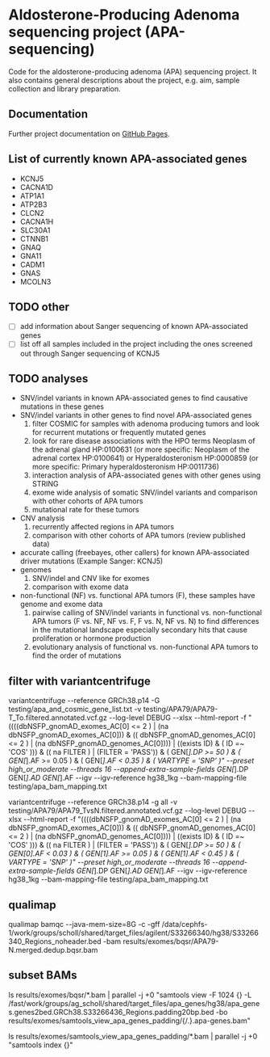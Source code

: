 # Aldosterone-Producing Adenoma sequencing project (APA-sequencing)

Code for the aldosterone-producing adenoma (APA) sequencing project.
It also contains general descriptions about the project, e.g. aim, sample collection and library preparation.

## Documentation

Further project documentation on [GitHub Pages](https://scholl-lab.github.io/apa-sequencing/).

## List of currently known APA-associated genes

- KCNJ5
- CACNA1D
- ATP1A1
- ATP2B3
- CLCN2
- CACNA1H
- SLC30A1
- CTNNB1
- GNAQ
- GNA11
- CADM1
- GNAS
- MCOLN3

## TODO other

- [ ] add information about Sanger sequencing of known APA-associated genes
- [ ] list off all samples included in the project including the ones screened out through Sanger sequencing of KCNJ5

## TODO analyses

- SNV/indel variants in known APA-associated genes to find causative mutations in these genes
- SNV/indel variants in other genes to find novel APA-associated genes
  1. filter COSMIC for samples with adenoma producing tumors and look for recurrent mutations or frequently mutated genes
  2. look for rare disease associations with the HPO terms Neoplasm of the adrenal gland HP:0100631 (or more specific: Neoplasm of the adrenal cortex HP:0100641) or Hyperaldosteronism HP:0000859 (or more specific: Primary hyperaldosteronism HP:0011736)
  3. interaction analysis of APA-associated genes with other genes using STRING
  4. exome wide analysis of somatic SNV/indel variants and comparison with other cohorts of APA tumors
  5. mutational rate for these tumors
- CNV analysis
  1. recurrently affected regions in APA tumors
  2. comparison with other cohorts of APA tumors (review published data)
- accurate calling (freebayes, other callers) for known APA-associated driver mutations (Example Sanger: KCNJ5)
- genomes
  1. SNV/indel and CNV like for exomes
  2. comparison with exome data
- non-functional (NF) vs. functional APA tumors (F), these samples have genome and exome data
  1. pairwise calling of SNV/indel variants in functional vs. non-functional APA tumors (F vs. NF, NF vs. F, F vs. N, NF vs. N) to find differences in the mutational landscape especially secondary hits that cause proliferation or hormone production
  2. evolutionary analysis of functional vs. non-functional APA tumors to find the order of mutations


## filter with variantcentrifuge
variantcentrifuge --reference GRCh38.p14 -G testing/apa_and_cosmic_gene_list.txt -v testing/APA79/APA79-T_To.filtered.annotated.vcf.gz --log-level DEBUG --xlsx --html-report -f "((((dbNSFP_gnomAD_exomes_AC[0] <= 2 ) | (na dbNSFP_gnomAD_exomes_AC[0])) & (( dbNSFP_gnomAD_genomes_AC[0] <= 2 ) | (na dbNSFP_gnomAD_genomes_AC[0]))) | ((exists ID) & ( ID =~ 'COS' ))) & (( na FILTER ) | (FILTER = 'PASS')) & ( GEN[*].DP >= 50 ) & ( GEN[*].AF >= 0.05 ) & ( GEN[*].AF < 0.35 ) & ( VARTYPE = 'SNP' )" --preset high_or_moderate --threads 16 --append-extra-sample-fields GEN[*].DP GEN[*].AD GEN[*].AF --igv --igv-reference hg38_1kg --bam-mapping-file testing/apa_bam_mapping.txt

variantcentrifuge --reference GRCh38.p14 -g all -v testing/APA79/APA79_TvsN.filtered.annotated.vcf.gz --log-level DEBUG --xlsx --html-report -f "((((dbNSFP_gnomAD_exomes_AC[0] <= 2 ) | (na dbNSFP_gnomAD_exomes_AC[0])) & (( dbNSFP_gnomAD_genomes_AC[0] <= 2 ) | (na dbNSFP_gnomAD_genomes_AC[0]))) | ((exists ID) & ( ID =~ 'COS' ))) & (( na FILTER ) | (FILTER = 'PASS')) & ( GEN[*].DP >= 50 ) & ( GEN[0].AF < 0.03 ) & ( GEN[1].AF >= 0.05 ) & ( GEN[1].AF < 0.45 ) & ( VARTYPE = 'SNP' )" --preset high_or_moderate --threads 16 --append-extra-sample-fields GEN[*].DP GEN[*].AD GEN[*].AF --igv --igv-reference hg38_1kg --bam-mapping-file testing/apa_bam_mapping.txt


## qualimap
qualimap bamqc --java-mem-size=8G -c -gff /data/cephfs-1/work/groups/scholl/shared/target_files/agilent/S33266340/hg38/S33266340_Regions_noheader.bed -bam results/exomes/bqsr/APA79-N.merged.dedup.bqsr.bam


## subset BAMs
ls results/exomes/bqsr/*.bam | parallel -j +0 "samtools view -F 1024 {} -L /fast/work/groups/ag_scholl/shared/target_files/apa_genes/hg38/apa_genes.genes2bed.GRCh38.S33266436_Regions.padding20bp.bed -bo results/exomes/samtools_view_apa_genes_padding/{/.}.apa-genes.bam"

ls results/exomes/samtools_view_apa_genes_padding/*.bam | parallel -j +0 "samtools index {}"